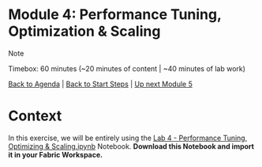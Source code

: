 # Module 4: Performance Tuning, Optimization & Scaling

> [!NOTE]
> Timebox: 60 minutes (~20 minutes of content | ~40 minutes of lab work)
> 
> [Back to Agenda](./../README.md#agenda) | [Back to Start Steps](../module-0-setup/start.md) | [Up next Module 5](./../module-5-cicd-misc/cicd-misc.md)


# Context
In this exercise, we will be entirely using the [Lab 4 - Performance Tuning, Optimizing & Scaling.ipynb](https://github.com/voidfunction/FabCon25SparkWorkshop/blob/main/module-4-tuning-optimizing-scaling/Lab%204%20-%20Performance%20Tuning%2C%20Optimizing%20%26%20Scaling.ipynb) Notebook. **Download this Notebook and import it in your Fabric Workspace.**














